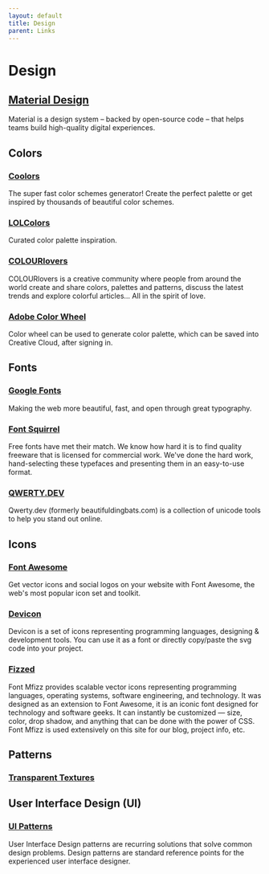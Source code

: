 ```yaml
---
layout: default
title: Design
parent: Links
---
```


# Design

## [Material Design](https://material.io/)
Material is a design system – backed by open-source code – that helps teams build high-quality digital experiences.

## Colors

### [Coolors](https://coolors.co/)
The super fast color schemes generator!
Create the perfect palette or get inspired by thousands of beautiful color schemes.

### [LOLColors](https://www.webdesignrankings.com/resources/lolcolors/)
Curated color palette inspiration.

### [COLOURlovers](https://www.colourlovers.com/)
COLOURlovers is a creative community where people from around the world create and share colors, palettes and patterns, discuss the latest trends and explore colorful articles... All in the spirit of love.

### [Adobe Color Wheel](https://color.adobe.com/create/color-wheel)
Color wheel can be used to generate color palette, which can be saved into Creative Cloud, after signing in.

## Fonts

### [Google Fonts](https://fonts.google.com/)
Making the web more beautiful, fast, and open through great typography.

### [Font Squirrel](https://www.fontsquirrel.com/) 
Free fonts have met their match. We know how hard it is to find quality freeware that is licensed for commercial work. We've done the hard work, hand-selecting these typefaces and presenting them in an easy-to-use format. 

### [QWERTY.DEV](https://qwerty.dev/)
Qwerty.dev (formerly beautifuldingbats.com) is a collection of unicode tools to help you stand out online.

## Icons

### [Font Awesome](https://fontawesome.com/)
Get vector icons and social logos on your website with Font Awesome, the web's most popular icon set and toolkit. 

### [Devicon](https://devicon.dev/)
Devicon is a set of icons representing programming languages, designing & development tools. You can use it as a font or directly copy/paste the svg code into your project.

### [Fizzed](http://fizzed.com/oss/font-mfizz)
Font Mfizz provides scalable vector icons representing programming languages, operating systems, software engineering, and technology. It was designed as an extension to Font Awesome, it is an iconic font designed for technology and software geeks. It can instantly be customized — size, color, drop shadow, and anything that can be done with the power of CSS. Font Mfizz is used extensively on this site for our blog, project info, etc.

## Patterns

### [Transparent Textures](https://www.transparenttextures.com/)

## User Interface Design (UI)

### [UI Patterns](https://ui-patterns.com/)
User Interface Design patterns are recurring solutions that solve common design problems. Design patterns are standard reference points for the experienced user interface designer. 